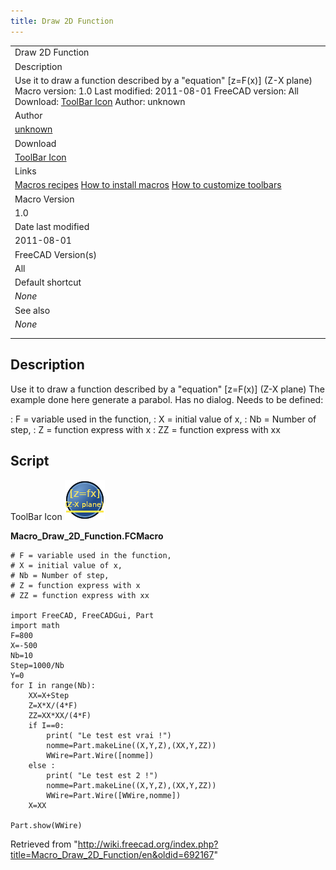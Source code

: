 ```yaml
---
title: Draw 2D Function
---
```


|                                                                                                                                                                                                                                                             |
| ----------------------------------------------------------------------------------------------------------------------------------------------------------------------------------------------------------------------------------------------------------- |
| Draw 2D Function                                                                                                                                                                                                                                            |
| Description                                                                                                                                                                                                                                                 |
| Use it to draw a function described by a "equation" [z=F(x)] (Z-X plane) Macro version: 1.0 Last modified: 2011-08-01 FreeCAD version: All Download: [ToolBar Icon](https://www.freecadweb.org/wiki/images/3/36/Macro_Draw_2D_Function.png) Author: unknown |
| Author                                                                                                                                                                                                                                                      |
| [unknown](/index.php?title=User:Unknown&action=edit&redlink=1 "User:Unknown (page does not exist)")                                                                                                                                                         |
| Download                                                                                                                                                                                                                                                    |
| [ToolBar Icon](https://www.freecadweb.org/wiki/images/3/36/Macro_Draw_2D_Function.png)                                                                                                                                                                      |
| Links                                                                                                                                                                                                                                                       |
| [Macros recipes](/Macros_recipes "Macros recipes") [How to install macros](/How_to_install_macros "How to install macros") [How to customize toolbars](/Customize_Toolbars "Customize Toolbars")                                                            |
| Macro Version                                                                                                                                                                                                                                               |
| 1.0                                                                                                                                                                                                                                                         |
| Date last modified                                                                                                                                                                                                                                          |
| 2011-08-01                                                                                                                                                                                                                                                  |
| FreeCAD Version(s)                                                                                                                                                                                                                                          |
| All                                                                                                                                                                                                                                                         |
| Default shortcut                                                                                                                                                                                                                                            |
| _None_                                                                                                                                                                                                                                                      |
| See also                                                                                                                                                                                                                                                    |
| _None_                                                                                                                                                                                                                                                      |
|                                                                                                                                                                                                                                                             |
|                                                                                                                                                                                                                                                             |

## Description

Use it to draw a function described by a "equation" [z=F(x)] (Z-X plane) The example done here generate a parabol.
Has no dialog. Needs to be defined:

: F = variable used in the function,
: X = initial value of x,
: Nb = Number of step,
: Z = function express with x
: ZZ = function express with xx

## Script

ToolBar Icon ![](/src/assets/images/Macro_Draw_2D_Function.png)

**Macro_Draw_2D_Function.FCMacro**

```
# F = variable used in the function,
# X = initial value of x,
# Nb = Number of step,
# Z = function express with x
# ZZ = function express with xx

import FreeCAD, FreeCADGui, Part
import math
F=800
X=-500
Nb=10
Step=1000/Nb
Y=0
for I in range(Nb):
	XX=X+Step
 	Z=X*X/(4*F)
 	ZZ=XX*XX/(4*F)
 	if I==0:
 		print( "Le test est vrai !")
 		nomme=Part.makeLine((X,Y,Z),(XX,Y,ZZ))
 		WWire=Part.Wire([nomme])
 	else :
 		print( "Le test est 2 !")
 		nomme=Part.makeLine((X,Y,Z),(XX,Y,ZZ))
 		WWire=Part.Wire([WWire,nomme])
 	X=XX

Part.show(WWire)
```

Retrieved from "<http://wiki.freecad.org/index.php?title=Macro_Draw_2D_Function/en&oldid=692167>"
